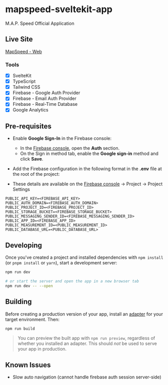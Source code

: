 # mapspeed-sveltekit-app

M.A.P. Speed Official Application

## Live Site

[MapSpeed - Web](https://mapspeed.netlify.app)

### Tools

- [x] SvelteKit
- [x] TypeScript
- [x] Tailwind CSS
- [x] Firebase - Google Auth Provider
- [x] Firebase - Email Auth Provider
- [x] Firebase - Real-Time Database
- [x] Google Analytics

## Pre-requisites

- Enable **Google Sign-In** in the Firebase console:

  - In the [Firebase console](https://console.firebase.google.com/), open the **Auth** section.
  - On the Sign in method tab, enable the **Google sign-in** method and click **Save**.

- Add the Firebase configuration in the following format in the **.env** file at the root of the project:
- These details are available on the [Firebase console](https://console.firebase.google.com/) -> Project -> Project Settings

```
PUBLIC_API_KEY=<FIREBASE_API_KEY>
PUBLIC_AUTH_DOMAIN=<FIREBASE_AUTH_DOMAIN>
PUBLIC_PROJECT_ID=<FIREBASE_PROJECT_ID>
PUBLIC_STORAGE_BUCKET=<FIREBASE_STORAGE_BUCKET>
PUBLIC_MESSAGING_SENDER_ID=<FIREBASE_MESSAGING_SENDER_ID>
PUBLIC_APP_ID=<FIREBASE_APP_ID>
PUBLIC_MEASUREMENT_ID=<PUBLIC_MEASUREMENT_ID>
PUBLIC_DATABASE_URL=<PUBLIC_DATABASE_URL>
```

## Developing

Once you've created a project and installed dependencies with `npm install` (or `pnpm install` or `yarn`), start a development server:

```bash
npm run dev

# or start the server and open the app in a new browser tab
npm run dev -- --open
```

## Building

Before creating a production version of your app, install an [adapter](https://kit.svelte.dev/docs#adapters) for your target environment. Then:

```bash
npm run build
```

> You can preview the built app with `npm run preview`, regardless of whether you installed an adapter. This should _not_ be used to serve your app in production.

## Known Issues

- Slow auto navigation (cannot handle firebase auth session server-side)
